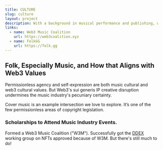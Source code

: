 ```yaml
---
title: CULTURE
slug: culture
layout: project
description: With a background in musical performance and publishing, we enjoy our deeptech ecosystem of network effects.
links:
  - name: Web3 Music Coalition 
    url: https://web3coalition.xyz
  - name: FolkGG
    url: https://folk.gg 
---
```


## Folk, Especially Music, and How that Aligns with Web3 Values

Permissionless agency and self-expression are both music cultural and web3 cultural values. But Web3's sui generis IP creative disruption undermines the music industry's pecuniary certainty.

Cover music is an example intersection we love to explore. It’s one of the few permissionless areas of copyright legislation.

### Scholarships to Attend Music Industry Events.

Formed a Web3 Music Coalition ("W3M"). Successfully got the [DDEX](https://ddex.net) working group on NFTs approved because of W3M. But there's still much to do!
